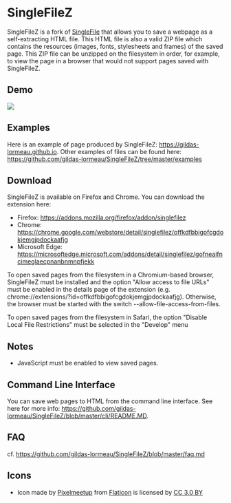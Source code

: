 # SingleFileZ
SingleFileZ is a fork of [SingleFile](https://github.com/gildas-lormeau/SingleFile) that allows you to save a webpage as a self-extracting HTML file. This HTML file is also a valid ZIP file which contains the resources (images, fonts, stylesheets and frames) of the saved page. This ZIP file can be unzipped on the filesystem in order, for example, to view the page in a browser that would not support pages saved with SingleFileZ.

## Demo
![](https://github.com/gildas-lormeau/SingleFile-Demos/blob/master/demo-sfz.gif)

## Examples
Here is an example of page produced by SingleFileZ: https://gildas-lormeau.github.io. Other examples of files can be found here: https://github.com/gildas-lormeau/SingleFileZ/tree/master/examples

## Download
SingleFileZ is available on Firefox and Chrome. You can download the extension here:
 - Firefox: https://addons.mozilla.org/firefox/addon/singlefilez
 - Chrome: https://chrome.google.com/webstore/detail/singlefilez/offkdfbbigofcgdokjemgjpdockaafjg
 - Microsoft Edge: https://microsoftedge.microsoft.com/addons/detail/singlefilez/gofneaifncimeglaecpnanbnmnpfjekk

To open saved pages from the filesystem in a Chromium-based browser, SingleFileZ must be installed and the option "Allow access to file URLs" must be enabled in the details page of the extension (e.g. chrome://extensions/?id=offkdfbbigofcgdokjemgjpdockaafjg). Otherwise, the browser must be started with the switch --allow-file-access-from-files.

To open saved pages from the filesystem in Safari, the option "Disable Local File Restrictions" must be selected in the "Develop" menu

## Notes
 - JavaScript must be enabled to view saved pages.

## Command Line Interface
You can save web pages to HTML from the command line interface. See here for more info: https://github.com/gildas-lormeau/SingleFileZ/blob/master/cli/README.MD.

## FAQ
cf. https://github.com/gildas-lormeau/SingleFileZ/blob/master/faq.md

## Icons
 - Icon made by [Pixelmeetup](https://www.flaticon.com/authors/pixelmeetup) from [Flaticon](www.flaticon.com) is licensed by [CC 3.0 BY](http://creativecommons.org/licenses/by/3.0/)
